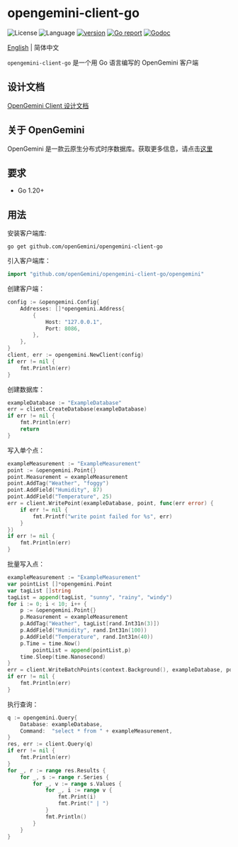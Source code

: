 # opengemini-client-go

![License](https://img.shields.io/badge/开源许可证-Apache2.0-green)
![Language](https://img.shields.io/badge/语言-Go-blue.svg)
[![version](https://img.shields.io/github/v/tag/opengemini/opengemini-client-go?label=发行版本&color=blue)](https://github.com/opengemini/opengemini-client-go/releases)
[![Go report](https://goreportcard.com/badge/github.com/opengemini/opengemini-client-go)](https://goreportcard.com/report/github.com/opengemini/opengemini-client-go)
[![Godoc](http://img.shields.io/badge/文档-go.dev-blue.svg?style=flat-square)](https://pkg.go.dev/github.com/openGemini/opengemini-client-go)

[English](README.md) | 简体中文

`opengemini-client-go` 是一个用 Go 语言编写的 OpenGemini 客户端

## 设计文档

[OpenGemini Client 设计文档](https://github.com/openGemini/openGemini.github.io/blob/main/src/zh/guide/develop/client_design.md)

## 关于 OpenGemini

OpenGemini 是一款云原生分布式时序数据库。获取更多信息，请点击[这里](https://github.com/openGemini/openGemini)

## 要求

- Go 1.20+

## 用法

安装客户端库:

```
go get github.com/openGemini/opengemini-client-go
```

引入客户端库：

```go
import "github.com/openGemini/opengemini-client-go/opengemini"
```

创建客户端：

```go
config := &opengemini.Config{
	Addresses: []*opengemini.Address{
		{
			Host: "127.0.0.1",
			Port: 8086,
		},
	},
}
client, err := opengemini.NewClient(config)
if err != nil {
	fmt.Println(err)
}
```

创建数据库：

```go
exampleDatabase := "ExampleDatabase"
err = client.CreateDatabase(exampleDatabase)
if err != nil {
	fmt.Println(err)
	return
}
```

写入单个点：

```go
exampleMeasurement := "ExampleMeasurement"
point := &opengemini.Point{}
point.Measurement = exampleMeasurement
point.AddTag("Weather", "foggy")
point.AddField("Humidity", 87)
point.AddField("Temperature", 25)
err = client.WritePoint(exampleDatabase, point, func(err error) {
	if err != nil {
		fmt.Printf("write point failed for %s", err)
	}
})
if err != nil {
	fmt.Println(err)
}
```

批量写入点：

```go
exampleMeasurement := "ExampleMeasurement"
var pointList []*opengemini.Point
var tagList []string
tagList = append(tagList, "sunny", "rainy", "windy")
for i := 0; i < 10; i++ {
	p := &opengemini.Point{}
	p.Measurement = exampleMeasurement
	p.AddTag("Weather", tagList[rand.Int31n(3)])
	p.AddField("Humidity", rand.Int31n(100))
	p.AddField("Temperature", rand.Int31n(40))
	p.Time = time.Now()
        pointList = append(pointList,p)
	time.Sleep(time.Nanosecond)
}
err = client.WriteBatchPoints(context.Background(), exampleDatabase, pointList)
if err != nil {
	fmt.Println(err)
}
```

执行查询：

```go
q := opengemini.Query{
	Database: exampleDatabase,
	Command:  "select * from " + exampleMeasurement,
}
res, err := client.Query(q)
if err != nil {
	fmt.Println(err)
}
for _, r := range res.Results {
	for _, s := range r.Series {
		for _, v := range s.Values {
			for _, i := range v {
				fmt.Print(i)
				fmt.Print(" | ")
			}
			fmt.Println()
		}
	}
}
```
